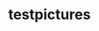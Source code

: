 ---
layout: photoset
title: testpictures
description: "An example photo gallery."

photos:
    set: adam
    size: 1
---